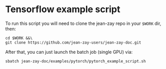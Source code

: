 # Tensorflow example script

To run this script you will need to clone the jean-zay repo in your `$WORK`
dir, then:
```
cd $WORK &&\
git clone https://github.com/jean-zay-users/jean-zay-doc.git
```

After that, you can just launch the batch job (single GPU) via:
```
sbatch jean-zay-doc/examples/pytorch/pytorch_example_script.sh
```
